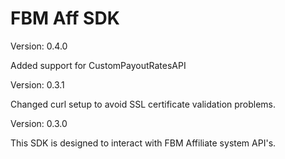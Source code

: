 # FBM Aff SDK

Version: 0.4.0

Added support for CustomPayoutRatesAPI

Version: 0.3.1

Changed curl setup to avoid SSL certificate validation problems.

Version: 0.3.0

This SDK is designed to interact with FBM Affiliate system API's. 